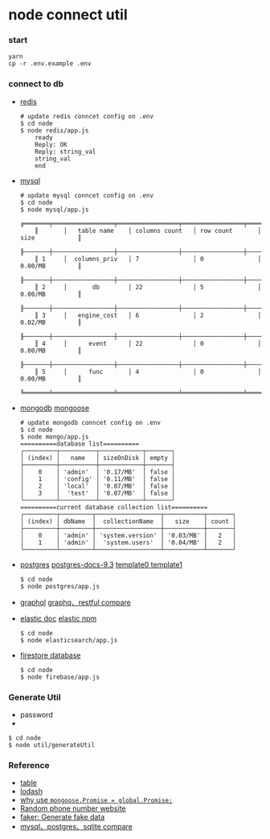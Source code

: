 # node connect util

### start

```shell
yarn
cp -r .env.example .env
```
### connect to db
+ [redis](https://www.npmjs.com/package/redis)
    ```shell
    # update redis conncet config on .env
    $ cd node
    $ node redis/app.js
        ready
        Reply: OK
        Reply: string_val
        string_val
        end
    ```
+ [mysql](https://www.npmjs.com/package/mysql)
    ```shell
    # update mysql conncet config on .env
    $ cd node
    $ node mysql/app.js
        ╔═══════╤═════════════════╤═════════════════╤═════════════════╤═════════════════╗
        ║       │   table name    │ columns count   │ row count       │ size            ║
        ╟───────┼─────────────────┼─────────────────┼─────────────────┼─────────────────╢
        ║ 1     │  columns_priv   │ 7               │ 0               │ 0.00/MB         ║
        ╟───────┼─────────────────┼─────────────────┼─────────────────┼─────────────────╢
        ║ 2     │       db        │ 22              │ 5               │ 0.00/MB         ║
        ╟───────┼─────────────────┼─────────────────┼─────────────────┼─────────────────╢
        ║ 3     │   engine_cost   │ 6               │ 2               │ 0.02/MB         ║
        ╟───────┼─────────────────┼─────────────────┼─────────────────┼─────────────────╢
        ║ 4     │      event      │ 22              │ 0               │ 0.00/MB         ║
        ╟───────┼─────────────────┼─────────────────┼─────────────────┼─────────────────╢
        ║ 5     │      func       │ 4               │ 0               │ 0.00/MB         ║
        ╚═══════╧═════════════════╧═════════════════╧═════════════════╧═════════════════╝
    ```
+ [mongodb](http://mongodb.github.io/node-mongodb-native/3.6/api/) [mongoose](https://mongoosejs.com/docs/guide.html)
    ```shell
    # update mongodb conncet config on .env
    $ cd node
    $ node mongo/app.js
    ==========database list==========
    ┌─────────┬──────────┬────────────┬───────┐
    │ (index) │   name   │ sizeOnDisk │ empty │
    ├─────────┼──────────┼────────────┼───────┤
    │    0    │ 'admin'  │ '0.17/MB'  │ false │
    │    1    │ 'config' │ '0.11/MB'  │ false │
    │    2    │ 'local'  │ '0.07/MB'  │ false │
    │    3    │  'test'  │ '0.07/MB'  │ false │
    └─────────┴──────────┴────────────┴───────┘
    ==========current database collection list==========
    ┌─────────┬─────────┬──────────────────┬───────────┬───────┐
    │ (index) │ dbName  │  collectionName  │   size    │ count │
    ├─────────┼─────────┼──────────────────┼───────────┼───────┤
    │    0    │ 'admin' │ 'system.version' │ '0.03/MB' │   2   │
    │    1    │ 'admin' │  'system.users'  │ '0.04/MB' │   2   │
    └─────────┴─────────┴──────────────────┴───────────┴───────┘
    ```
+ [postgres](https://node-postgres.com/) [postgres-docs-9.3](https://www.postgresql.org/docs/9.3/) [template0 template1](https://www.postgresql.org/docs/9.3/manage-ag-templatedbs.html)
    ```shell 
    $ cd node
    $ node postgres/app.js
    ```

+ [graphql](https://graphql.org/) [graphq、restful compare](https://zhuanlan.zhihu.com/p/342944526)


+ [elastic doc](https://www.elastic.co/guide/en/elasticsearch/client/javascript-api/current/index.html) [elastic npm](https://www.npmjs.com/package/@elastic/elasticsearch)
    ```shell 
    $ cd node
    $ node elasticsearch/app.js
    ```

+ [firestore database](https://firebase.google.com/docs/admin/setup?authuser=0)
    ```shell 
    $ cd node
    $ node firebase/app.js
    ```    
### Generate Util

+ password
+ 
```shell
$ cd node
$ node util/generateUtil
```

### Reference

+ [table](https://www.npmjs.com/package/table)
+ [lodash](https://lodash.com/docs)
+ [why use `mongoose.Promise = global.Promise;`](https://stackoverflow.com/questions/51862570/mongoose-why-we-make-mongoose-promise-global-promise-when-setting-a-mongoo)   
+ [Random phone number website](https://fakenumber.net/phone-number/singapore)
+ [faker: Generate fake data](https://github.com/Marak/faker.js)
+ [mysql、postgres、sqlite  compare](https://zhuanlan.zhihu.com/p/347129470)
        